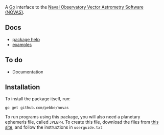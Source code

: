 A [Go](http://golang.org/) interface to the [Naval Observatory Vector Astrometry Software (NOVAS)](http://aa.usno.navy.mil/software/novas/).

## Docs

 * [package help](http://godoc.org/github.com/pebbe/novas)
 * [examples](https://github.com/pebbe/novas/tree/master/examples)

## To do

 * Documentation

## Installation

To install the package itself, run:

    go get github.com/pebbe/novas

To run programs using this package, you will also need a planetary
ephemeris file, called `JPLEPH`. To create this file, download the files
from [this site](ftp://ssd.jpl.nasa.gov/pub/eph/planets/fortran/),
and follow the instructions in `userguide.txt`
